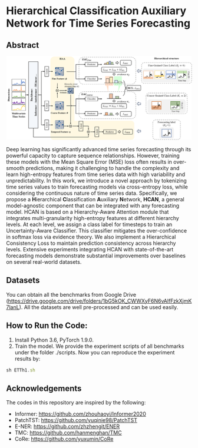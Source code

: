 # Hierarchical Classification Auxiliary Network for Time Series Forecasting


## Abstract
![model](fig/model.png)

Deep learning has significantly advanced time series forecasting through its powerful capacity to capture sequence relationships.
However, training these models with the Mean Square Error (MSE) loss often results in over-smooth predictions, making it challenging to handle the complexity and learn high-entropy features from time series data with high variability and unpredictability.
In this work, we introduce a novel approach by tokenizing time series values to train forecasting models via cross-entropy loss, while considering the continuous nature of time series data.
Specifically, we propose a **H**ierarchical **C**lassification **A**uxiliary **N**etwork, **HCAN**, a general model-agnostic component that can be integrated with any forecasting model.
HCAN is based on a Hierarchy-Aware Attention module that integrates multi-granularity high-entropy features at different hierarchy levels. 
At each level, we assign a class label for timesteps to train an Uncertainty-Aware Classifier. 
This classifier mitigates the over-confidence in softmax loss via evidence theory. We also implement a Hierarchical Consistency Loss to maintain prediction consistency across hierarchy levels. 
Extensive experiments integrating HCAN with state-of-the-art forecasting models demonstrate substantial improvements over baselines on several real-world datasets. 

## Datasets
You can obtain all the benchmarks from Google Drive (https://drive.google.com/drive/folders/1bG5kOK_CWWXyF6N6vAlfFzkXjmK7lanL). All the datasets are well pre-processed and can be used easily.

## How to Run the Code:

1. Install Python 3.6, PyTorch 1.9.0.
2. Train the model. We provide the experiment scripts of all benchmarks under the folder ./scripts. Now you can reproduce the experiment results by:

```javascript
sh ETTh1.sh
```

## Acknowledgements

The codes in this repository are inspired by the following:

- Informer: https://github.com/zhouhaoyi/Informer2020
- PatchTST: https://github.com/yuqinie98/PatchTST
- E-NER: https://github.com/zhzhengit/ENER
- TMC: https://github.com/hanmenghan/TMC
- CoRe: https://github.com/yuxumin/CoRe
